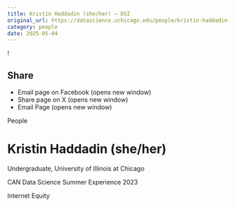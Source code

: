 ```yaml
---
title: Kristin Haddadin (she/her) – DSI
original_url: https://datascience.uchicago.edu/people/kristin-haddadin-sheher
category: people
date: 2025-05-04
---
```


<!-- Table-like structure detected -->

!

## Share

* Email page on Facebook (opens new window)
* Share page on X (opens new window)
* Email Page (opens new window)

<!-- Table-like structure detected -->

People

# Kristin Haddadin (she/her)

Undergraduate, University of Illinois at Chicago

CAN Data Science Summer Experience 2023

Internet Equity